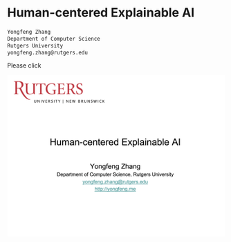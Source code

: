 # Human-centered Explainable AI

```
Yongfeng Zhang
Department of Computer Science
Rutgers University
yongfeng.zhang@rutgers.edu
```

Please click 

![](image/HXAI.png)
